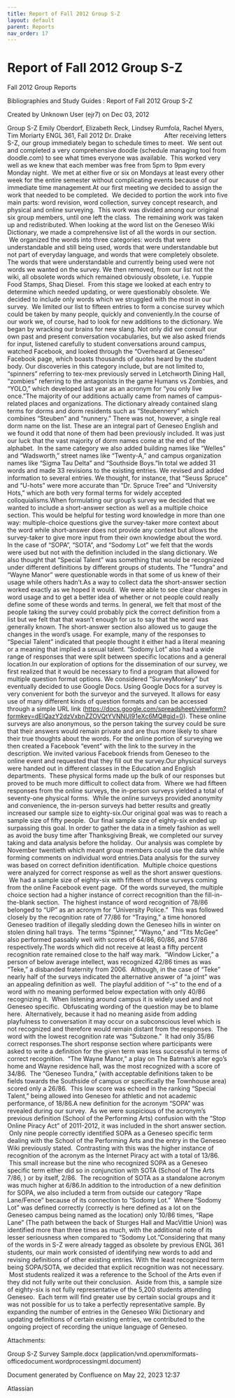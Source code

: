 ```yaml
---
title: Report of Fall 2012 Group S-Z
layout: default
parent: Reports
nav_order: 17
---
```


# Report of Fall 2012 Group S-Z

Fall 2012 Group Reports

Bibliographies and Study Guides : Report of Fall 2012 Group S-Z

Created by  Unknown User (ejr7) on Dec 03, 2012

Group S-Z Emily Oberdorf, Elizabeth Reck, Lindsey Rumfola, Rachel Myers, Tim Moriarty ENGL 361, Fall 2012 Dr. Drake                     After receiving letters S-Z, our group immediately began to schedule times to meet.  We sent out and completed a very comprehensive doodle (schedule managing tool from doodle.com) to see what times everyone was available.  This worked very well as we knew that each member was free from 5pm to 9pm every Monday night.  We met at either five or six on Mondays at least every other week for the entire semester without complicating events because of our immediate time management.At our first meeting we decided to assign the work that needed to be completed.  We decided to portion the work into five main parts: word revision, word collection, survey concept research, and physical and online surveying.  This work was divided among our original six group members, until one left the class.  The remaining work was taken up and redistributed. When looking at the word list on the Geneseo Wiki Dictionary, we made a comprehensive list of all the words in our section.  We organized the words into three categories: words that were understandable and still being used, words that were understandable but not part of everyday language, and words that were completely obsolete. The words that were understandable and currently being used were not words we wanted on the survey. We then removed, from our list not the wiki, all obsolete words which remained obviously obsolete, i.e. Yuppie Food Stamps, Shaq Diesel.  From this stage we looked at each entry to determine which needed updating, or were questionably obsolete. We decided to include only words which we struggled with the most in our survey.  We limited our list to fifteen entries to form a concise survey which could be taken by many people, quickly and conveniently.In the course of our work we, of course, had to look for new additions to the dictionary. We began by wracking our brains for new slang. Not only did we consult our own past and present conversation vocabularies, but we also asked friends for input, listened carefully to student conversations around campus, watched Facebook, and looked through the “Overheard at Geneseo” Facebook page, which boasts thousands of quotes heard by the student body. Our discoveries in this category include, but are not limited to, “spinners” referring to tex-mex previously served in Letchworth Dining Hall, “zombies” referring to the antagonists in the game Humans vs Zombies, and “YOLO,” which developed last year as an acronym for “you only live once.”The majority of our additions actually came from names of campus-related places and organizations. The dictionary already contained slang terms for dorms and dorm residents such as “Steubennery” which combines “Steuben” and “nunnery.” There was not, however, a single real dorm name on the list. These are an integral part of Geneseo English and we found it odd that none of them had been previously included. It was just our luck that the vast majority of dorm names come at the end of the alphabet.  In the same category we also added building names like “Welles” and “Wadsworth,” street names like “Twenty-A,” and campus organization names like “Sigma Tau Delta” and “Southside Boys.”In total we added 31 words and made 33 revisions to the existing entries. We revised and added information to several entries. We thought, for instance, that “Seuss Spruce” and “U-hots” were more accurate than “Dr. Spruce Tree” and “University Hots,” which are both very formal terms for widely accepted colloquialisms.When formulating our group’s survey we decided that we wanted to include a short-answer section as well as a multiple choice section. This would be helpful for testing word knowledge in more than one way: multiple-choice questions give the survey-taker more context about the word while short-answer does not provide any context but allows the survey-taker to give more input from their own knowledge about the word. In the case of “SOPA”, “SOTA”, and “Sodomy Lot” we felt that the words were used but not with the definition included in the slang dictionary. We also thought that “Special Talent” was something that would be recognized under different definitions by different groups of students. The “Tundra” and “Wayne Manor” were questionable words in that some of us knew of their usage while others hadn’t.As a way to collect data the short-answer section worked exactly as we hoped it would.  We were able to see clear changes in word usage and to get a better idea of whether or not people could really define some of these words and terms. In general, we felt that most of the people taking the survey could probably pick the correct definition from a list but we felt that that wasn’t enough for us to say that the word was generally known. The short-answer section also allowed us to gauge the changes in the word’s usage. For example, many of the responses to “Special Talent” indicated that people thought it either had a literal meaning or a meaning that implied a sexual talent. “Sodomy Lot” also had a wide range of responses that were split between specific locations and a general location.In our exploration of options for the dissemination of our survey, we first realized that it would be necessary to find a program that allowed for multiple question format options. We considered “SurveyMonkey” but eventually decided to use Google Docs. Using Google Docs for a survey is very convenient for both the surveyor and the surveyed. It allows for easy use of many different kinds of question formats and can be accessed through a simple URL link (https://docs.google.com/spreadsheet/viewform?formkey=dElQazY2dzVxbnZZOVQtYVNNUl91eXc6MQ#gid=0). These online surveys are also anonymous, so the person taking the survey could be sure that their answers would remain private and are thus more likely to share their true thoughts about the words. For the online portion of surveying we then created a Facebook “event” with the link to the survey in the description. We invited various Facebook friends from Geneseo to the online event and requested that they fill out the survey.Our physical surveys were handed out in different classes in the Education and English departments.  These physical forms made up the bulk of our responses but proved to be much more difficult to collect data from.  Where we had fifteen responses from the online surveys, the in-person surveys yielded a total of seventy-one physical forms.  While the online surveys provided anonymity and convenience, the in-person surveys had better results and greatly increased our sample size to eighty-six.Our original goal was was to reach a sample size of fifty people.  Our final sample size of eighty-six ended up surpassing this goal. In order to gather the data in a timely fashion as well as avoid the busy time after Thanksgiving Break, we completed our survey taking and data analysis before the holiday.  Our analysis was complete by November twentieth which meant group members could use the data while forming comments on individual word entries.Data analysis for the survey was based on correct definition identification.  Multiple choice questions were analyzed for correct response as well as the short answer questions.  We had a sample size of eighty-six with fifteen of those surveys coming from the online Facebook event page.  Of the words surveyed, the multiple choice section had a higher instance of correct recognition than the fill-in-the-blank section.  The highest instance of word recognition of 78/86 belonged to “UP” as an acronym for “University Police.”  This was followed closely by the recognition rate of 77/86 for “Traying,” a time honored Geneseo tradition of illegally sledding down the Geneseo hills in winter on stolen dining hall trays.  The terms “Spinner,” “Wayno,” and “Tits McGee” also performed passably well with scores of 64/86, 60/86, and 57/86 respectively.The words which did not receive at least a fifty percent recognition rate remained close to the half way mark.  “Window Licker,” a person of below average intellect, was recognized 42/86 times as was “Teke,” a disbanded fraternity from 2006.  Although, in the case of “Teke” nearly half of the surveys indicated the alternative answer of “a joint” was an appealing definition as well.  The playful addition of “-s” to the end of a word with no meaning performed below expectation with only 40/86 recognizing it.  When listening around campus it is widely used and not Geneseo specific.  Obfuscating wording of the question may be to blame here.  Alternatively, because it had no meaning aside from adding playfulness to conversation it may occur on a subconscious level which is not recognized and therefore would remain distant from the responses.  The word with the lowest recognition rate was “Subzone.”  It had only 35/86 correct responses.The short response section where participants were asked to write a definition for the given term was less successful in terms of correct recognition.  “The Wayne Manor,” a play on The Batman’s alter ego’s home and Wayne residence hall, was the most recognized with a score of 34/86.  The “Geneseo Tundra,” (with acceptable definitions taken to be fields towards the Southside of campus or specifically the Townhouse area) scored only a 26/86.  This low score was echoed in the ranking “Special Talent,” being allowed into Geneseo for athletic and not academic performance, of 18/86.A new definition for the acronym “SOPA” was revealed during our survey.  As we were suspicious of the acronym’s previous definition (School of the Performing Arts) confusion with the “Stop Online Piracy Act” of 2011-2012, it was included in the short answer section.  Only nine people correctly identified SOPA as a Geneseo specific term dealing with the School of the Performing Arts and the entry in the Geneseo Wiki previously stated.  Contrasting with this was the higher instance of recognition of the acronym as the Internet Piracy act with a total of 13/86.  This small increase but the nine who recognized SOPA as a Geneseo specific term either did so in conjunction with SOTA (School of The Arts 7/86, ) or by itself, 2/86.  The recognition of SOTA as a standalone acronym was much higher at 6/86.In addition to the introduction of a new definition for SOPA, we also included a term from outside our category “Rape Lane/Fence” because of its connection to “Sodomy Lot.”  Where “Sodomy Lot” was defined correctly (correctly is here defined as a lot on the Geneseo campus being named as the location) only 10/86 times, “Rape Lane” (The path between the back of Sturges Hall and MacVittie Union) was identified more than three times as much, with the additional note of its lesser seriousness when compared to “Sodomy Lot.”Considering that many of the words in S-Z were already tagged as obsolete by previous ENGL 361 students, our main work consisted of identifying new words to add and revising definitions of other existing entries. With the least recognized term being SOPA/SOTA, we decided that explicit recognition was not necessary.  Most students realized it was a reference to the School of the Arts even if they did not fully write out their conclusion.  Aside from this, a sample size of eighty-six is not fully representative of the 5,200 students attending Geneseo.  Each term will find greater use by certain social groups and it was not possible for us to take a perfectly representative sample. By expanding the number of entries in the Geneseo Wiki Dictionary and updating definitions of certain existing entries, we contributed to the ongoing project of recording the unique language of Geneseo.

Attachments:

Group S-Z Survey Sample.docx (application/vnd.openxmlformats-officedocument.wordprocessingml.document)

Document generated by Confluence on May 22, 2023 12:37

Atlassian

